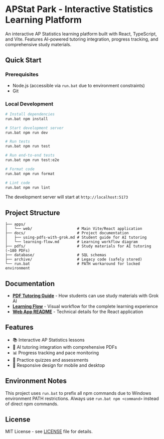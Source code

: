 # APStat Park - Interactive Statistics Learning Platform

An interactive AP Statistics learning platform built with React, TypeScript, and Vite. Features AI-powered tutoring integration, progress tracking, and comprehensive study materials.

## Quick Start

### Prerequisites

- Node.js (accessible via `run.bat` due to environment constraints)
- Git

### Local Development

```bash
# Install dependencies
run.bat npm install

# Start development server
run.bat npm run dev

# Run tests
run.bat npm run test

# Run end-to-end tests
run.bat npm run test:e2e

# Format code
run.bat npm run format

# Lint code
run.bat npm run lint
```

The development server will start at `http://localhost:5173`

## Project Structure

```
├── apps/
│   └── web/                    # Main Vite/React application
├── docs/                       # Project documentation
│   ├── using-pdfs-with-grok.md # Student guide for AI tutoring
│   └── learning-flow.md        # Learning workflow diagram
├── pdfs/                       # Study materials for AI tutoring (~180 PDFs)
├── database/                   # SQL schemas
├── archive/                    # Legacy code (safely stored)
└── run.bat                     # PATH workaround for locked environment
```

## Documentation

- **[PDF Tutoring Guide](docs/using-pdfs-with-grok.md)** - How students can use study materials with Grok AI
- **[Learning Flow](docs/learning-flow.md)** - Visual workflow for the complete learning experience
- **[Web App README](apps/web/README.md)** - Technical details for the React application

## Features

- 📚 Interactive AP Statistics lessons
- 🤖 AI tutoring integration with comprehensive PDFs
- 📊 Progress tracking and pace monitoring
- 🎯 Practice quizzes and assessments
- 📱 Responsive design for mobile and desktop

## Environment Notes

This project uses `run.bat` to prefix all npm commands due to Windows environment PATH restrictions. Always use `run.bat npm <command>` instead of direct npm commands.

## License

MIT License - see [LICENSE](LICENSE) file for details.
